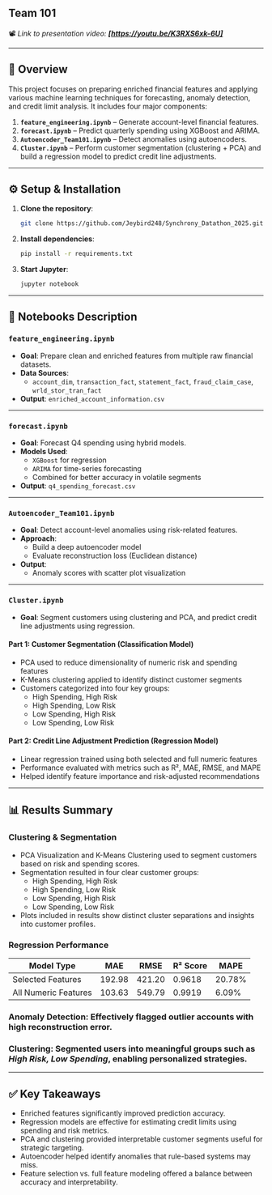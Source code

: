 
## **Team 101**  
📽️ _Link to presentation video: **[https://youtu.be/K3RXS6xk-6U]**_

---

## 📌 Overview

This project focuses on preparing enriched financial features and applying various machine learning techniques for forecasting, anomaly detection, and credit limit analysis. It includes four major components:

1. **`feature_engineering.ipynb`** – Generate account-level financial features.
2. **`forecast.ipynb`** – Predict quarterly spending using XGBoost and ARIMA.
3. **`Autoencoder_Team101.ipynb`** – Detect anomalies using autoencoders.
4. **`Cluster.ipynb`** –  Perform customer segmentation (clustering + PCA) and build a regression model to predict credit line adjustments.

---
## ⚙️ Setup & Installation

1. **Clone the repository**:
   ```bash
   git clone https://github.com/Jeybird248/Synchrony_Datathon_2025.git
   ```

2. **Install dependencies**:
   ```bash
   pip install -r requirements.txt
   ```

3. **Start Jupyter**:
   ```bash
   jupyter notebook
   ```

---

## 📂 Notebooks Description

### `feature_engineering.ipynb`
- **Goal**: Prepare clean and enriched features from multiple raw financial datasets.
- **Data Sources**:  
  - `account_dim`, `transaction_fact`, `statement_fact`, `fraud_claim_case`, `wrld_stor_tran_fact`
- **Output**: `enriched_account_information.csv`

---

### `forecast.ipynb`
- **Goal**: Forecast Q4 spending using hybrid models.
- **Models Used**:
  - `XGBoost` for regression  
  - `ARIMA` for time-series forecasting  
  - Combined for better accuracy in volatile segments
- **Output**: `q4_spending_forecast.csv`

---

### `Autoencoder_Team101.ipynb`
- **Goal**: Detect account-level anomalies using risk-related features.
- **Approach**:
  - Build a deep autoencoder model
  - Evaluate reconstruction loss (Euclidean distance)
- **Output**:
  - Anomaly scores with scatter plot visualization

---

### `Cluster.ipynb`
- **Goal**: Segment customers using clustering and PCA, and predict credit line adjustments using regression.

#### Part 1: Customer Segmentation (Classification Model)
- PCA used to reduce dimensionality of numeric risk and spending features
- K-Means clustering applied to identify distinct customer segments
- Customers categorized into four key groups:
  - High Spending, High Risk
  - High Spending, Low Risk
  - Low Spending, High Risk
  - Low Spending, Low Risk

#### Part 2: Credit Line Adjustment Prediction (Regression Model)
- Linear regression trained using both selected and full numeric features
- Performance evaluated with metrics such as R², MAE, RMSE, and MAPE
- Helped identify feature importance and risk-adjusted recommendations

---



## 📊 Results Summary

### Clustering & Segmentation

- PCA Visualization and K-Means Clustering used to segment customers based on risk and spending scores.
- Segmentation resulted in four clear customer groups:
  - High Spending, High Risk  
  - High Spending, Low Risk  
  - Low Spending, High Risk  
  - Low Spending, Low Risk  
- Plots included in results show distinct cluster separations and insights into customer profiles.


### Regression Performance

| Model Type           | MAE     | RMSE    | R² Score | MAPE   |
|----------------------|---------|---------|----------|--------|
| Selected Features    | 192.98  | 421.20  | 0.9618   | 20.78% |
| All Numeric Features | 103.63  | 549.79  | 0.9919   | 6.09%  |


### Anomaly Detection: Effectively flagged outlier accounts with high reconstruction error.

### Clustering: Segmented users into meaningful groups such as *High Risk, Low Spending*, enabling personalized strategies.

---

## ✅ Key Takeaways
- Enriched features significantly improved prediction accuracy.
- Regression models are effective for estimating credit limits using spending and risk metrics.
- PCA and clustering provided interpretable customer segments useful for strategic targeting.
- Autoencoder helped identify anomalies that rule-based systems may miss.
- Feature selection vs. full feature modeling offered a balance between accuracy and interpretability.
